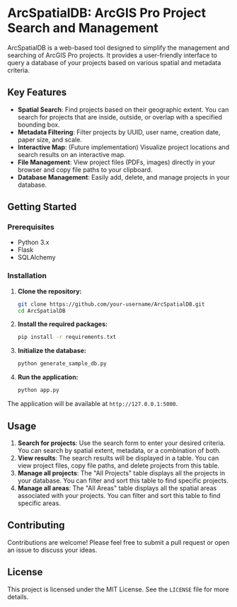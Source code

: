 # ArcSpatialDB: ArcGIS Pro Project Search and Management

ArcSpatialDB is a web-based tool designed to simplify the management and searching of ArcGIS Pro projects. It provides a user-friendly interface to query a database of your projects based on various spatial and metadata criteria.

## Key Features

- **Spatial Search**: Find projects based on their geographic extent. You can search for projects that are inside, outside, or overlap with a specified bounding box.
- **Metadata Filtering**: Filter projects by UUID, user name, creation date, paper size, and scale.
- **Interactive Map**: (Future implementation) Visualize project locations and search results on an interactive map.
- **File Management**: View project files (PDFs, images) directly in your browser and copy file paths to your clipboard.
- **Database Management**: Easily add, delete, and manage projects in your database.

## Getting Started

### Prerequisites

- Python 3.x
- Flask
- SQLAlchemy

### Installation

1. **Clone the repository:**
   ```bash
   git clone https://github.com/your-username/ArcSpatialDB.git
   cd ArcSpatialDB
   ```

2. **Install the required packages:**
   ```bash
   pip install -r requirements.txt
   ```

3. **Initialize the database:**
   ```bash
   python generate_sample_db.py
   ```

4. **Run the application:**
   ```bash
   python app.py
   ```

The application will be available at `http://127.0.0.1:5000`.

## Usage

1. **Search for projects**: Use the search form to enter your desired criteria. You can search by spatial extent, metadata, or a combination of both.
2. **View results**: The search results will be displayed in a table. You can view project files, copy file paths, and delete projects from this table.
3. **Manage all projects**: The "All Projects" table displays all the projects in your database. You can filter and sort this table to find specific projects.
4. **Manage all areas**: The "All Areas" table displays all the spatial areas associated with your projects. You can filter and sort this table to find specific areas.

## Contributing

Contributions are welcome! Please feel free to submit a pull request or open an issue to discuss your ideas.

## License

This project is licensed under the MIT License. See the `LICENSE` file for more details.
